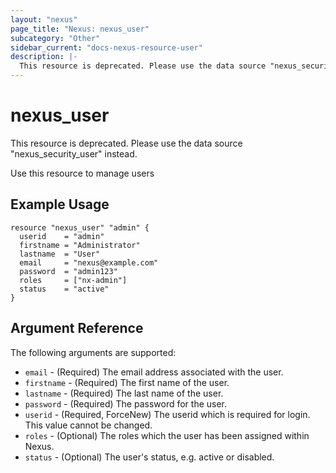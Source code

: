 ```yaml
---
layout: "nexus"
page_title: "Nexus: nexus_user"
subcategory: "Other"
sidebar_current: "docs-nexus-resource-user"
description: |-
  This resource is deprecated. Please use the data source "nexus_security_user" instead.
---
```


# nexus_user

This resource is deprecated. Please use the data source "nexus_security_user" instead.

Use this resource to manage users

## Example Usage

```hcl
resource "nexus_user" "admin" {
  userid    = "admin"
  firstname = "Administrator"
  lastname  = "User"
  email     = "nexus@example.com"
  password  = "admin123"
  roles     = ["nx-admin"]
  status    = "active"
}
```

## Argument Reference

The following arguments are supported:

* `email` - (Required) The email address associated with the user.
* `firstname` - (Required) The first name of the user.
* `lastname` - (Required) The last name of the user.
* `password` - (Required) The password for the user.
* `userid` - (Required, ForceNew) The userid which is required for login. This value cannot be changed.
* `roles` - (Optional) The roles which the user has been assigned within Nexus.
* `status` - (Optional) The user's status, e.g. active or disabled.



